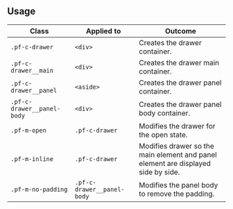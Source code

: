 ## Usage

| Class | Applied to | Outcome |
| -- | -- | -- |
| `.pf-c-drawer` | `<div>` | Creates the drawer container. |
| `.pf-c-drawer__main` | `<div>` | Creates the drawer main container. |
| `.pf-c-drawer__panel` | `<aside>` | Creates the drawer panel container. |
| `.pf-c-drawer__panel-body` | `<div>` | Creates the drawer panel body container. |
| `.pf-m-open` | `.pf-c-drawer` | Modifies the drawer for the open state. |
| `.pf-m-inline` | `.pf-c-drawer` | Modifies drawer so the main element and panel element are displayed side by side. |
| `.pf-m-no-padding` | `.pf-c-drawer__panel-body` | Modifies the panel body to remove the padding. |
